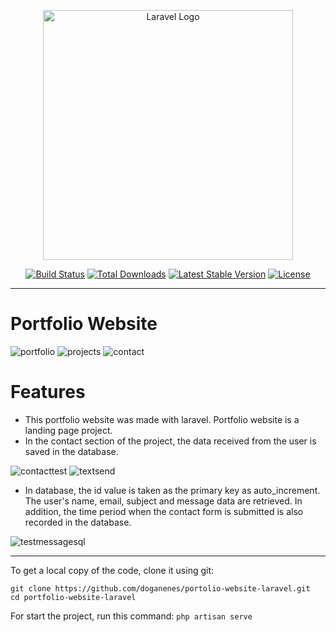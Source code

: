 <p align="center"><a href="https://laravel.com" target="_blank"><img src="https://raw.githubusercontent.com/laravel/art/master/logo-lockup/5%20SVG/2%20CMYK/1%20Full%20Color/laravel-logolockup-cmyk-red.svg" width="400" alt="Laravel Logo"></a></p>

<p align="center">
<a href="https://github.com/laravel/framework/actions"><img src="https://github.com/laravel/framework/workflows/tests/badge.svg" alt="Build Status"></a>
<a href="https://packagist.org/packages/laravel/framework"><img src="https://img.shields.io/packagist/dt/laravel/framework" alt="Total Downloads"></a>
<a href="https://packagist.org/packages/laravel/framework"><img src="https://img.shields.io/packagist/v/laravel/framework" alt="Latest Stable Version"></a>
<a href="https://packagist.org/packages/laravel/framework"><img src="https://img.shields.io/packagist/l/laravel/framework" alt="License"></a>
</p>

----

# Portfolio Website  
![portfolio](https://github.com/doganenes/quiz-app/assets/86846812/0052c7b6-999e-4088-bf0d-b684f7367fa3)
![projects](https://github.com/doganenes/quiz-app/assets/86846812/de08061f-855b-4e18-b99a-feaa11ad954b)
![contact](https://github.com/doganenes/quiz-app/assets/86846812/8daf5da2-ef5e-4d2d-9755-91d27e758a75)


# Features
* This portfolio website was made with laravel. Portfolio website is a landing page project.
* In the contact section of the project, the data received from the user is saved in the database.

![contacttest](https://github.com/doganenes/quiz-app/assets/86846812/81df416d-ed7c-4832-bfeb-fcb5a70a128d)
![textsend](https://github.com/doganenes/quiz-app/assets/86846812/bf12a08b-979f-47e7-89c4-65cd37cca2ea)
* In database, the id value is taken as the primary key as auto_increment. The user's name, email, subject and message data are retrieved. In addition, the time period when the contact form is submitted is also recorded in the database.

![testmessagesql](https://github.com/doganenes/quiz-app/assets/86846812/ea5b9dfb-702c-49ec-ae8e-347d7cc63771)

----

To get a local copy of the code, clone it using git:
```
git clone https://github.com/doganenes/portolio-website-laravel.git
cd portfolio-website-laravel
```

For start the project, run this command:
`php artisan serve`
